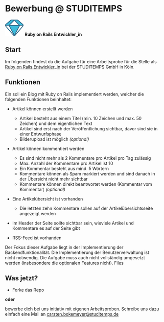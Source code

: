 # Bewerbung @ STUDITEMPS

 ![Ruby on Rails Entwickler](/assets/icons/ruby.png)
**Ruby on Rails Entwickler_in**

## Start
Im folgenden findest du die Aufgabe für eine Arbeitsprobe für die Stelle als [Ruby on Rails Entwickler_in](/assets/pdf/ruby.pdf) bei der STUDITEMPS GmbH in Köln.

## Funktionen

Ein soll ein Blog mit Ruby on Rails implementiert werden, welcher die folgenden Funktionen beinhaltet:

- Artikel können erstellt werden
  - Artikel besteht aus einem Titel (min. 10 Zeichen und max. 50 Zeichen) und dem eigentlichen Text
  - Artikel sind erst nach der Veröffentlichung sichtbar, davor sind sie in einer Entwurfsphase
  - Bilderupload ist möglich *(optional)*


- Artikel können kommentiert werden
  - Es sind nicht mehr als 2 Kommentare pro Artikel pro Tag zulässig
  - Max. Anzahl der Kommentare pro Artikel ist 10
  - Ein Kommentar besteht aus mind. 5 Wörtern
  - Kommentare können als Spam markiert werden und sind danach in der Übersicht nicht mehr sichtbar
  - Kommentare können direkt beantwortet werden (Kommentar vom Kommentar) *(optional)*


- Eine Artikelübersicht ist vorhanden
  - Die letzten zehn Kommentare sollen auf der Artikelübersichtsseite angezeigt werden


- Im Header der Seite sollte sichtbar sein, wieviele Artikel und Kommentare es auf der Seite gibt
- RSS-Feed ist vorhanden


Der Fokus dieser Aufgabe liegt in der Implementierung der Backendfunktionalität. Die Implementierung der Benutzerverwaltung ist nicht notwendig. Die Aufgabe muss auch nicht vollständig umgesetzt werden (insbesondere die optionalen Features nicht).
Files

## Was jetzt?
- Forke das Repo

 **oder**

bewerbe dich bei uns initiativ mit eigenen Arbeitsproben. Schreibe uns dazu einfach eine Mail an carsten.bokemeyer@studitemps.de
